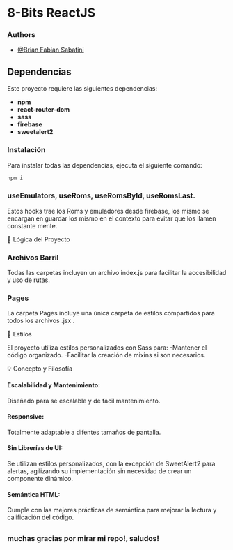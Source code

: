 # 8-Bits ReactJS

### Authors
- [@Brian Fabian Sabatini](https://n3u7r0.github.io/Brian-Sabatini--Repositorio/)



## Dependencias
Este proyecto requiere las siguientes dependencias:
- **npm**
- **react-router-dom**
- **sass**
- **firebase**
- **sweetalert2**

### Instalación
Para instalar todas las dependencias, ejecuta el siguiente comando:
```bash
npm i
```
 ### useEmulators, useRoms, useRomsById, useRomsLast.
Estos hooks trae los Roms y emuladores desde firebase, los mismo se encargan en guardar los mismo en el contexto para evitar que los llamen constante mente.

🧠 Lógica del Proyecto

### Archivos Barril
Todas las carpetas incluyen un archivo index.js para facilitar la accesibilidad y uso de rutas.

### Pages
 La carpeta Pages incluye una única carpeta de estilos compartidos para todos los archivos .jsx .

🎨 Estilos

El proyecto utiliza estilos personalizados con Sass para:
-Mantener el código organizado.
-Facilitar la creación de mixins si son necesarios.

💡 Concepto y Filosofía

#### Escalabilidad y Mantenimiento:
Diseñado para se escalable y de facil mantenimiento.

#### Responsive:
Totalmente adaptable a difentes tamaños de pantalla.

#### Sin Librerías de UI:
Se utilizan estilos personalizados, con la excepción de SweetAlert2 para alertas, agilizando su implementación sin necesidad de crear un componente dinámico.

#### Semántica HTML:
Cumple con las mejores prácticas de semántica para mejorar la lectura y calificación del código.

##
### muchas gracias por mirar mi repo!, saludos!
 ##
